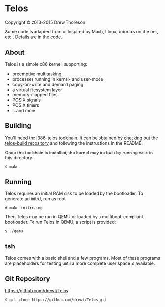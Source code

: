 Telos
=====

Copyright © 2013-2015 Drew Thoreson

Some code is adapted from or inspired by Mach, Linux, tutorials on the net,
etc..  Details are in the code.

About
-----

Telos is a simple x86 kernel, supporting:

* preemptive multitasking
* processes running in kernel- and user-mode
* copy-on-write and demand paging
* a virtual filesystem layer
* memory-mapped files
* POSIX signals
* POSIX timers
* ...and more

Building
--------

You'll need the i386-telos toolchain.  It can be obtained by checking out the
[telos-build repository](https://github.com/drewt/telos-build "telos-build")
and following the instructions in the README.

Once the toolchain is installed, the kernel may be built by running `make` in
this directory.

    $ make

Running
-------

Telos requires an initial RAM disk to be loaded by the bootloader.  To
generate an initrd, run as root:

    # make initrd.img

Then Telos may be run in QEMU or loaded by a multiboot-compliant bootloader.
To run Telos in QEMU, a script is provided:

    $ ./qemu

tsh
---

Telos comes with a basic shell and a few programs.  Most of these programs
are placeholders for testing until a more complete user space is available.

Git Repository
--------------

https://github.com/drewt/Telos

    $ git clone https://github.com/drewt/Telos.git

